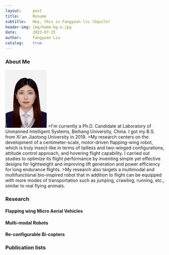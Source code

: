 ```yaml
---
layout:     post
title:      Resume
subtitle:   Hey, this is Fangyuan liu (Squcle)
header-img: img/home-bg-o.jpg
date:       2023-07-25
author:     Fangyuan Liu
catalog:    true
---
```


### About Me
<img aligh="left" src="/img/photo.png" style="zoom:30%"/>
>I'm currently a Ph.D. Candidate at Laboratory of Unmanned Intelligent Systems, Beihang University, China. I got my B.S. from Xi'an Jiaotong University in 2019. 
>My research centers on the development of a centimeter-scale, motor-driven flapping-wing robot, which is truly insect-like in terms of tailless and two-winged configurations, attitude control approach, and hovering flight capability. I carried out studies to optimize its flight performance by inventing simple yet effective designs for lightweight and improving lift generation and power efficiency for long endurance flights.
>My research also targets a multimodal and multifunctional bio-inspired robot that in addition to flight can be equipped with more modes of transportation such as jumping, crawling, running, etc., similar to real flying animals.


### Research
#### Flapping wing Micro Aerial Vehicles

#### Multi-modal Robots

#### Re-configurable Bi-copters

### Publication lists

